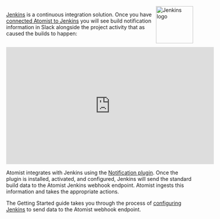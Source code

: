 <img style="float:right; margin-top:0px; margin-right:0px; margin-bottom:10px; margin-left:10px;" src="../images/jenkins-logo.png" height="100px" width="100px" alt="Jenkins logo"/>

[Jenkins][jenkins] is a continuous integration solution. Once you have [connected Atomist to Jenkins][config]
you will see build notification information in Slack alongside the project activity
that as caused the builds to happen:

<div class="ss-container">
<iframe id="ytplayer" width="560" height="315" src="https://www.youtube.com/embed/ZrxUS6NvF_U" frameborder="0" allowfullscreen loop="1"></iframe>
</div>

Atomist integrates with Jenkins using the [Notification plugin][plugin].  Once
the plugin is installed, activated, and configured, Jenkins will send
the standard build data to the Atomist Jenkins webhook endpoint.
Atomist ingests this information and takes the appropriate actions.

The Getting Started guide takes you through the process
of [configuring Jenkins][config] to send data to the Atomist webhook
endpoint.

[jenkins]: https://jenkins.io/ (Jenkins)
[plugin]: https://plugins.jenkins.io/notification (Jenkins Notification Plugin)
[config]: /getting-started/jenkins.md (Atomist and Jenkins)
